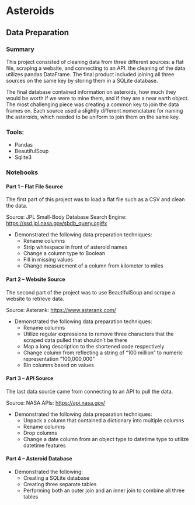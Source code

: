 # Asteroids

## Data Preparation

### Summary

This project consisted of cleaning data from three different sources: a flat file, scraping a website, and connecting to an API. the cleaning of the data utilizes pandas DataFrame. The final product included joining all three sources on the same key by storing them in a SQLite database. 

The final database contained information on asteroids, how much they would be worth if we were to mine them, and if they are a near earth object. The most challenging piece was creating a common key to join the data frames on. Each source used a slightly different nomenclature for naming the asteroids, which needed to be uniform to join them on the same key.

### Tools:
* Pandas
* BeautifulSoup
* Sqlite3

### Notebooks
#### Part 1 – Flat File Source

The first part of this project was to load a flat file such as a CSV and clean the data.

Source: JPL Small-Body Database Search Engine: https://ssd.jpl.nasa.gov/sbdb_query.cgi#x

* Demonstrated the following data preparation techniques:
  * Rename columns
  * Strip whitespace in front of asteroid names
  * Change a column type to Boolean
  * Fill in missing values
  * Change measurement of a column from kilometer to miles

#### Part 2 – Website Source

The second part of the project was to use BeautifulSoup and scrape a website to retrieve data.

Source: Asterank: https://www.asterank.com/

*	Demonstrated the following data preparation techniques:
    * Rename columns
    * Utilize regular expressions to remove three characters that the scraped data pulled that shouldn’t be there
    * Map a long description to the shortened code respectively
    * Change column from reflecting a string of “100 million” to numeric representation “100,000,000”
    * Bin columns based on values

#### Part 3 – API Source
The last data source came from connecting to an API to pull the data.

Source: NASA APIs: https://api.nasa.gov/

*	Demonstrated the following data preparation techniques:
    * Unpack a column that contained a dictionary into multiple columns
    * Rename columns 
    * Drop columns
    * Change a date column from an object type to datetime type to utilize datetime features 

#### Part 4 – Asteroid Database
*	Demonstrated the following:
    * Creating a SQLite database 
    * Creating three separate tables
    * Performing both an outer join and an inner join to combine all three tables
